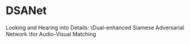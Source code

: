 # DSANet
Looking and Hearing into Details: \\Dual-enhanced Siamese Adversarial Network \\for Audio-Visual Matching
